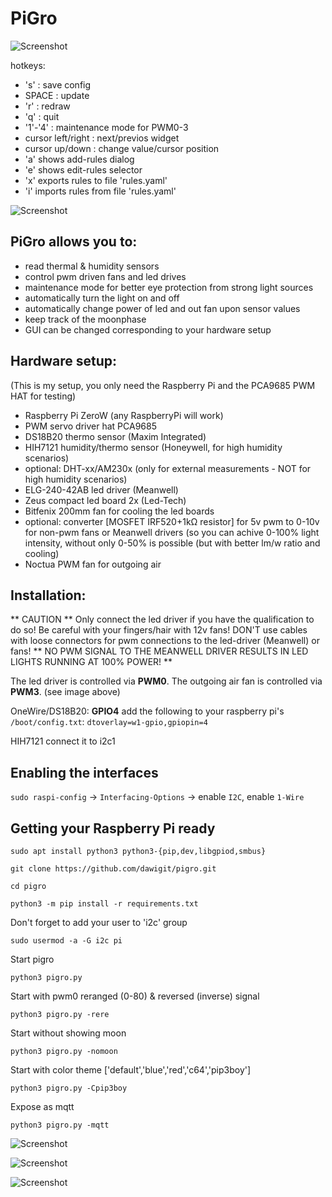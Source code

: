 # PiGro #

![Screenshot](img_pigro.png)

hotkeys:

- 's' : save config
- SPACE : update
- 'r' : redraw
- 'q' : quit
- '1'-'4' : maintenance mode for PWM0-3
- cursor left/right : next/previos widget
- cursor up/down : change value/cursor position
- 'a' shows add-rules dialog
- 'e' shows edit-rules selector
- 'x' exports rules to file 'rules.yaml'
- 'i' imports rules from file 'rules.yaml'

![Screenshot](pigro_compact.png)

## PiGro allows you to: ##

- read thermal & humidity sensors
- control pwm driven fans and led drives
- maintenance mode for better eye protection from strong light sources
- automatically turn the light on and off
- automatically change power of led and out fan upon sensor values
- keep track of the moonphase
- GUI can be changed corresponding to your hardware setup

## Hardware setup: ##
(This is my setup, you only need the Raspberry Pi and the PCA9685 PWM HAT for testing)
- Raspberry Pi ZeroW (any RaspberryPi will work)
- PWM servo driver hat PCA9685
- DS18B20 thermo sensor (Maxim Integrated)
- HIH7121 humidity/thermo sensor (Honeywell, for high humidity scenarios)
- optional: DHT-xx/AM230x (only for external measurements - NOT for high humidity scenarios)
- ELG-240-42AB led driver (Meanwell)
- Zeus compact led board 2x (Led-Tech)
- Bitfenix 200mm fan for cooling the led boards
- optional: converter [MOSFET IRF520+1kΩ resistor] for 5v pwm to 0-10v for non-pwm fans or Meanwell drivers 
  (so you can achive 0-100% light intensity, without only 0-50% is possible (but with better lm/w ratio and cooling)
- Noctua PWM fan for outgoing air

## Installation: ##

** CAUTION ** Only connect the led driver if you have the qualification to do so!
Be careful with your fingers/hair with 12v fans!
DON'T use cables with loose connectors for pwm connections to the led-driver (Meanwell) or fans!
** NO PWM SIGNAL TO THE MEANWELL DRIVER RESULTS IN LED LIGHTS RUNNING AT 100% POWER! **

The led driver is controlled via **PWM0**.
The outgoing air fan is controlled via **PWM3**.
(see image above)

OneWire/DS18B20: **GPIO4**
add the following to your raspberry pi's `/boot/config.txt`:
`dtoverlay=w1-gpio,gpiopin=4`

HIH7121
connect it to i2c1


## Enabling the interfaces ##
`sudo raspi-config`
-> `Interfacing-Options` -> enable `I2C`, enable `1-Wire`


## Getting your Raspberry Pi ready ##

`sudo apt install python3 python3-{pip,dev,libgpiod,smbus}`

`git clone https://github.com/dawigit/pigro.git`

`cd pigro`

`python3 -m pip install -r requirements.txt`

Don't forget to add your user to 'i2c' group

`sudo usermod -a -G i2c pi`


Start pigro

`python3 pigro.py` 


Start with pwm0 reranged (0-80) & reversed (inverse) signal

`python3 pigro.py -rere` 


Start without showing moon

`python3 pigro.py -nomoon`


Start with color theme ['default','blue','red','c64','pip3boy']

`python3 pigro.py -Cpip3boy`


Expose as mqtt

`python3 pigro.py -mqtt`



![Screenshot](rules1sm.png)

![Screenshot](rules2sm.png)

![Screenshot](rules3sm.png)

